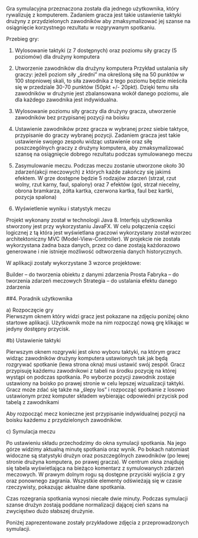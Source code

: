 Gra symulacyjna przeznaczona została dla jednego użytkownika, który rywalizuję z komputerem. Zadaniem gracza jest takie ustawienie taktyki drużyny z przydzielonych zawodników aby zmaksymalizować jej szanse na osiągnięcie korzystnego rezultatu w rozgrywanym spotkaniu.

Przebieg gry:
1)	Wylosowanie taktyki (z 7 dostępnych) oraz poziomu siły graczy (5 poziomów) dla drużyny komputera
2)	Utworzenie zawodników dla drużyny komputera
Przykład ustalania siły graczy: jeżeli poziom siły „średni” ma określoną siłę na 50 punktów w 100 stopniowej skali, to siła zawodnika z tego poziomu będzie mieściła się w przedziale 30-70 punktów (50pkt +/- 20pkt). Dzięki temu siła zawodników w drużynie jest zbalansowana wokół danego poziomu, ale dla każdego zawodnika jest indywidualna. 

3)	Wylosowanie poziomu siły graczy dla drużyny gracza, utworzenie zawodników bez przypisanej pozycji na boisku
4)	Ustawienie zawodników przez gracza w wybranej przez siebie taktyce, przypisanie do graczy wybranej pozycji.
Zadaniem gracza jest takie ustawienie swojego zespołu widząc ustawienie oraz siłę poszczególnych graczy z drużyny komputera, aby zmaksymalizować szansę na osiągnięcie dobrego rezultatu podczas symulowanego meczu

5)	Zasymulowanie meczu. Podczas meczu zostanie utworzone około 30 zdarzeń(akcji meczowych) z których każde zakończy się jakimś efektem. W grze dostępne będzie 5 rodzajów zdarzeń (strzał, rzut wolny, rzut karny, faul, spalony) oraz 7 efektów (gol, strzał niecelny, obrona bramkarza, żółta kartka, czerwona kartka, faul bez kartki, pozycja spalona)
6)	Wyświetlenie wyniku i statystyk meczu


Projekt wykonany został w technologii Java 8. Interfejs użytkownika stworzony jest przy wykorzystaniu JavaFX. W celu połączenia części logicznej z tą która jest wyświetlana graczowi wykorzystany został wzorzec architektoniczny MVC (Model-View-Controller).  W projekcie nie została wykorzystana żadna baza danych, przez co dane zostają każdorazowo generowane i nie istnieje możliwość odtworzenia danych historycznych.

W aplikacji zostały wykorzystane 3 wzorce projektowe:

Builder – do tworzenia obiektu z danymi zdarzenia
Prosta Fabryka – do tworzenia zdarzeń meczowych
Strategia – do ustalania  efektu danego zdarzenia

##4.	Poradnik użytkownika

a)	Rozpoczęcie gry  
Pierwszym oknem który widzi gracz jest pokazane na zdjęciu poniżej okno startowe aplikacji. Użytkownik może na nim rozpocząć nową grę klikając w jedyny dostępny przycisk.

 
#b)	Ustawienie taktyki

Pierwszym oknem rozgrywki jest okno wyboru taktyki, na którym gracz widząc zawodników drużyny komputera ustawionych tak jak będą rozgrywać spotkanie (lewa strona okna) musi ustawić swój zespół. Gracz przypisuję każdemu zawodnikowi z tabeli na środku pozycję na której wystąpi on podczas spotkania. Po wyborze pozycji zawodnik zostaje ustawiony na boisko po prawej stronie w celu lepszej wizualizacji taktyki. 
Gracz może zdać się także na „ślepy los” i rozpocząć spotkanie z losowo ustawionym przez komputer składem wybierając odpowiedni przycisk pod tabelą z zawodnikami

Aby rozpocząć mecz konieczne jest przypisanie indywidualnej pozycji na boisku każdemu z przydzielonych zawodników.


c)	Symulacja meczu

Po ustawieniu składu przechodzimy do okna symulacji spotkania. Na jego górze widzimy aktualną minutę spotkania oraz wynik. Po bokach natomiast  widoczne są statystyki drużyn oraz poszczególnych zawodników (po lewej stronie drużyna komputera, po prawej gracza). W centrum okna znajduję się tabela wyświetlająca na bieżąco komentarz z symulowanych zdarzeń meczowych. W prawym dolnym rogu są dostępne przyciski wyjścia z gry oraz ponownego zagrania. Wszystkie elementy odświeżają się w czasie rzeczywisty, pokazując aktualne dane spotkania.

Czas rozegrania spotkania wynosi niecałe dwie minuty. Podczas symulacji szanse drużyn zostają poddane normalizacji dającej cień szans na zwycięstwo dużo słabszej drużynie. 
 
Poniżej zaprezentowane zostały przykładowe zdjęcia z przeprowadzonych symulacji.

